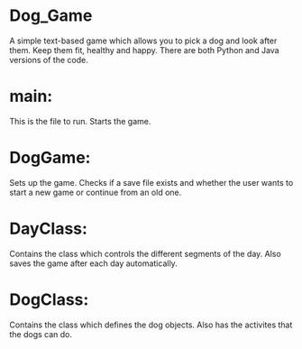 # Dog_Game
A simple text-based game which allows you to pick a dog and 
look after them. Keep them fit, healthy and happy. 
There are both Python and Java versions of the code.

# main:
This is the file to run.
Starts the game.

# DogGame:
Sets up the game.
Checks if a save file exists and whether the user wants to start 
a new game or continue from an old one.

# DayClass:
Contains the class which controls the different segments of the day.
Also saves the game after each day automatically.

# DogClass:
Contains the class which defines the dog objects.
Also has the activites that the dogs can do.